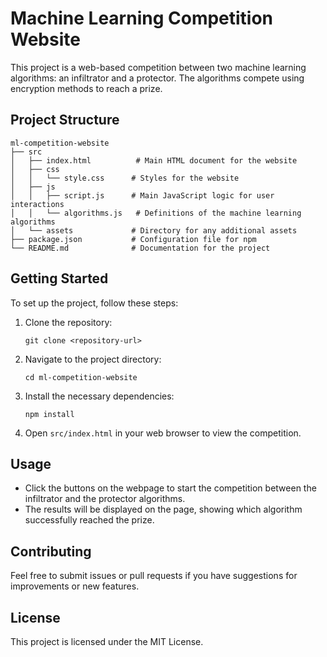 # Machine Learning Competition Website

This project is a web-based competition between two machine learning algorithms: an infiltrator and a protector. The algorithms compete using encryption methods to reach a prize. 

## Project Structure

```
ml-competition-website
├── src
│   ├── index.html          # Main HTML document for the website
│   ├── css
│   │   └── style.css      # Styles for the website
│   ├── js
│   │   ├── script.js      # Main JavaScript logic for user interactions
│   │   └── algorithms.js   # Definitions of the machine learning algorithms
│   └── assets             # Directory for any additional assets
├── package.json           # Configuration file for npm
└── README.md              # Documentation for the project
```

## Getting Started

To set up the project, follow these steps:

1. Clone the repository:
   ```
   git clone <repository-url>
   ```

2. Navigate to the project directory:
   ```
   cd ml-competition-website
   ```

3. Install the necessary dependencies:
   ```
   npm install
   ```

4. Open `src/index.html` in your web browser to view the competition.

## Usage

- Click the buttons on the webpage to start the competition between the infiltrator and the protector algorithms.
- The results will be displayed on the page, showing which algorithm successfully reached the prize.

## Contributing

Feel free to submit issues or pull requests if you have suggestions for improvements or new features. 

## License

This project is licensed under the MIT License.